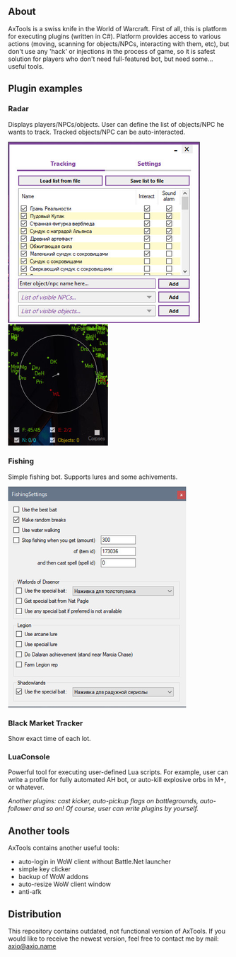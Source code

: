## About
AxTools is a swiss knife in the World of Warcraft. First of all, this is platform for executing plugins (written in C#).
Platform provides access to various actions (moving, scanning for objects/NPCs, interacting with them, etc), but don't use any 'hack' or injections in the process of game, so it is safest solution for players who don't need full-featured bot, but need some... useful tools.

## Plugin examples

### Radar
Displays players/NPCs/objects. User can define the list of objects/NPC he wants to track. Tracked objects/NPC can be auto-interacted.

![Radar (Options)](https://github.com/casualshammy/AxTools/raw/master/_github/AxTools-Radar-Options.jpg)
![Radar](https://github.com/casualshammy/AxTools/raw/master/_github/AxTools-Radar.jpg)

### Fishing
Simple fishing bot. Supports lures and some achivements.

![Fishing](https://github.com/casualshammy/AxTools/raw/master/_github/AxTools-Fishing.jpg)

### Black Market Tracker
Show exact time of each lot.

### LuaConsole
Powerful tool for executing user-defined Lua scripts. For example, user can write a profile for fully automated AH bot, or auto-kill explosive orbs in M+, or whatever.

*Another plugins: cast kicker, auto-pickup flags on battlegrounds, auto-follower and so on! Of course, user can write plugins by yourself.*

## Another tools
AxTools contains another useful tools:
  - auto-login in WoW client without Battle.Net launcher
  - simple key clicker
  - backup of WoW addons
  - auto-resize WoW client window
  - anti-afk

## Distribution
This repository contains outdated, not functional version of AxTools. If you would like to receive the newest version, feel free to contact me by mail: axio@axio.name
